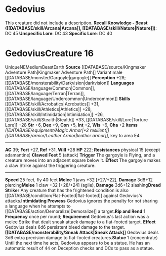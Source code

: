 ﻿---
ac: '39'
alignment: NE
charisma: '+2'
constitution: '+5'
creature_ability:
- Clawed Feet
- Dread Striker
- Intimidating Prowess
- Rip and Rend
- Sneak Attack
- Statue
dexterity: '+9'
element: Earth
fly_speed: '40'
fortitude: '+27'
hp: '222'
id: '2333'
intelligence: '+2'
land_speed: '25'
language:
- '[[DATABASE/language/Common|Common]]'
- '[[DATABASE/language/Terran|Terran]]'
- '[[DATABASE/language/Undercommon|Undercommon]]'
level: '16'
max_speed: '40'
name: Gedovius
perception: '+28'
rarity: Unique
reflex: '+31'
resistance:
- physical 15 (except adamantine)
sense:
- '[[DATABASE/monsterability/Darkvision|darkvision]]'
size: Medium
skill:
- '[[DATABASE/skill/Acrobatics|Acrobatics]] +31'
- '[[DATABASE/skill/Athletics|Athletics]] +28'
- '[[DATABASE/skill/Intimidation|Intimidation]] +26'
- '[[DATABASE/skill/Stealth|Stealth]] +33'
- '[[DATABASE/skill/Lore|TortureLore]] +28'
source: '[[DATABASE/source/Kingmaker Adventure Path|Kingmaker Adventure Path]]'
speed:
- 25 feet
- fly 40 feet
strength: '+6'
strength_req: '6'
strongest_save:
- Reflex
trait:
- '[[DATABASE/trait/Beast|Beast]]'
- '[[DATABASE/trait/Earth|Earth]]'
- '[[DATABASE/trait/Unique|Unique]]'
type: Creature
vision: Darkvision
weakest_save:
- Fortitude
will: '+28'
wisdom: '+6'

---
# Gedovius

This creature did not include a description.
**Recall Knowledge - Beast ([[DATABASE/skill/Arcana|Arcana]], [[DATABASE/skill/Nature|Nature]])**: DC 45
**Unspecific Lore**: DC 43
**Specific Lore**: DC 40

# Gedovius<span class="item-type">Creature 16</span>

<span class="trait-unique item-trait">Unique</span><span class="trait-alignment item-trait">NE</span><span class="trait-size item-trait">Medium</span><span class="item-trait">Beast</span><span class="item-trait">Earth</span>
**Source** [[DATABASE/source/Kingmaker Adventure Path|Kingmaker Adventure Path]]
Variant male [[DATABASE/monster/Gargoyle|gargoyle]]
**Perception** +28; [[DATABASE/monsterability/Darkvision|darkvision]]
**Languages** [[DATABASE/language/Common|Common]], [[DATABASE/language/Terran|Terran]], [[DATABASE/language/Undercommon|Undercommon]]
**Skills** [[DATABASE/skill/Acrobatics|Acrobatics]] +31, [[DATABASE/skill/Athletics|Athletics]] +28, [[DATABASE/skill/Intimidation|Intimidation]] +26, [[DATABASE/skill/Stealth|Stealth]] +33, [[DATABASE/skill/Lore|Torture Lore]] +28
**Str** +6, **Dex** +9, **Con** +5, **Int** +2, **Wis** +6, **Cha** +2
**Items** _[[DATABASE/equipment/Magic Armor|+2 resilient]] [[DATABASE/armor/Leather Armor|leather armor]]_, key to area E4

---
**AC** 39; **Fort** +27, **Ref** +31, **Will** +28
**HP** 222; **Resistances** physical 15 (except adamantine)
<span class="in-box-ability">**Clawed Feet** <span class="action-icon">5</span> (attack) **Trigger** The gargoyle is Flying, and a creature moves into an adjacent square below it. **Effect** The gargoyle makes a claw Strike against the triggering creature.</span>

---
**Speed** 25 feet, fly 40 feet
<span class="in-box-ability">**Melee** <span class="action-icon">1</span> jaws +32 [+27/+22], **Damage** 3d8+12 piercing</span><span class="in-box-ability">**Melee** <span class="action-icon">1</span> claw +32 [+28/+24] (agile), **Damage** 3d6+12 slashing</span><span class="in-box-ability">**Dread Striker** Any creature that has the frightened condition is also [[DATABASE/condition/Flat-Footed|flat-footed]] against Gedovius's attacks.</span><span class="in-box-ability">**Intimidating Prowess** Gedovius ignores the penalty for not sharing a language when he attempts to [[DATABASE/action/Demoralize|Demoralize]] a target.</span><span class="in-box-ability">**Rip and Rend** <span class="action-icon">1</span> **Frequency** once per round; **Requirement** Gedovius's last action was a melee Strike that dealt sneak attack damage to a flat-footed target. **Effect** Gedovius deals 6d6 persistent bleed damage to the target.</span><span class="in-box-ability">**[[DATABASE/monsterability/Sneak Attack|Sneak Attack]]** Gedovius deals 3d6 extra precision damage to flat-footed creatures.</span><span class="in-box-ability">**Statue** <span class="action-icon">1</span> (concentrate) Until the next time he acts, Gedovius appears to be a statue. He has an automatic result of 44 on Deception checks and DCs to pass as a statue.</span>